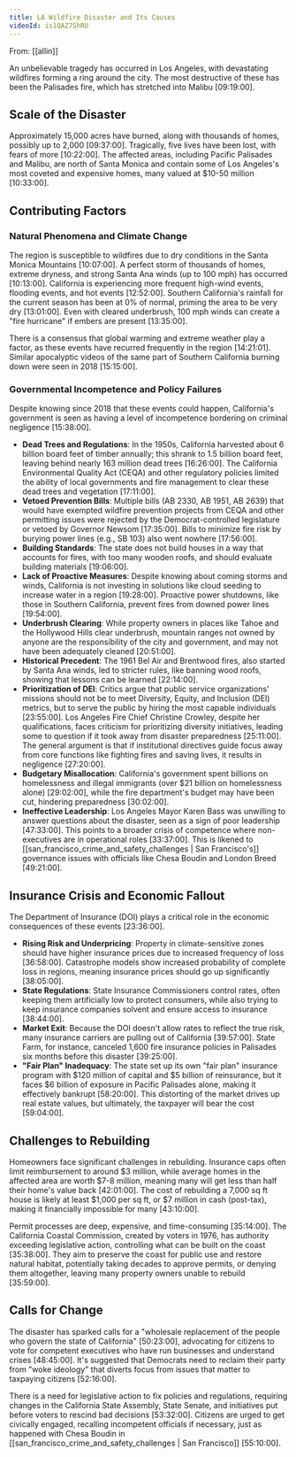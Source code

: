 ```yaml
---
title: LA Wildfire Disaster and Its Causes
videoId: is1QAZ7ShRU
---
```


From: [[allin]] <br/> 

An unbelievable tragedy has occurred in Los Angeles, with devastating wildfires forming a ring around the city. The most destructive of these has been the Palisades fire, which has stretched into Malibu <a class="yt-timestamp" data-t="09:19:00">[09:19:00]</a>.

## Scale of the Disaster
Approximately 15,000 acres have burned, along with thousands of homes, possibly up to 2,000 <a class="yt-timestamp" data-t="09:37:00">[09:37:00]</a>. Tragically, five lives have been lost, with fears of more <a class="yt-timestamp" data-t="10:22:00">[10:22:00]</a>. The affected areas, including Pacific Palisades and Malibu, are north of Santa Monica and contain some of Los Angeles's most coveted and expensive homes, many valued at $10-50 million <a class="yt-timestamp" data-t="10:33:00">[10:33:00]</a>.

## Contributing Factors

### Natural Phenomena and Climate Change
The region is susceptible to wildfires due to dry conditions in the Santa Monica Mountains <a class="yt-timestamp" data-t="10:07:00">[10:07:00]</a>. A perfect storm of thousands of homes, extreme dryness, and strong Santa Ana winds (up to 100 mph) has occurred <a class="yt-timestamp" data-t="10:13:00">[10:13:00]</a>.
California is experiencing more frequent high-wind events, flooding events, and hot events <a class="yt-timestamp" data-t="12:52:00">[12:52:00]</a>. Southern California's rainfall for the current season has been at 0% of normal, priming the area to be very dry <a class="yt-timestamp" data-t="13:01:00">[13:01:00]</a>. Even with cleared underbrush, 100 mph winds can create a "fire hurricane" if embers are present <a class="yt-timestamp" data-t="13:35:00">[13:35:00]</a>.

There is a consensus that global warming and extreme weather play a factor, as these events have recurred frequently in the region <a class="yt-timestamp" data-t="14:21:00">[14:21:01]</a>. Similar apocalyptic videos of the same part of Southern California burning down were seen in 2018 <a class="yt-timestamp" data-t="15:15:00">[15:15:00]</a>.

### Governmental Incompetence and Policy Failures
Despite knowing since 2018 that these events could happen, California's government is seen as having a level of incompetence bordering on criminal negligence <a class="yt-timestamp" data-t="15:38:00">[15:38:00]</a>.

*   **Dead Trees and Regulations**: In the 1950s, California harvested about 6 billion board feet of timber annually; this shrank to 1.5 billion board feet, leaving behind nearly 163 million dead trees <a class="yt-timestamp" data-t="16:26:00">[16:26:00]</a>. The California Environmental Quality Act (CEQA) and other regulatory policies limited the ability of local governments and fire management to clear these dead trees and vegetation <a class="yt-timestamp" data-t="17:11:00">[17:11:00]</a>.
*   **Vetoed Prevention Bills**: Multiple bills (AB 2330, AB 1951, AB 2639) that would have exempted wildfire prevention projects from CEQA and other permitting issues were rejected by the Democrat-controlled legislature or vetoed by Governor Newsom <a class="yt-timestamp" data-t="17:35:00">[17:35:00]</a>. Bills to minimize fire risk by burying power lines (e.g., SB 103) also went nowhere <a class="yt-timestamp" data-t="17:56:00">[17:56:00]</a>.
*   **Building Standards**: The state does not build houses in a way that accounts for fires, with too many wooden roofs, and should evaluate building materials <a class="yt-timestamp" data-t="19:06:00">[19:06:00]</a>.
*   **Lack of Proactive Measures**: Despite knowing about coming storms and winds, California is not investing in solutions like cloud seeding to increase water in a region <a class="yt-timestamp" data-t="19:28:00">[19:28:00]</a>. Proactive power shutdowns, like those in Southern California, prevent fires from downed power lines <a class="yt-timestamp" data-t="19:54:00">[19:54:00]</a>.
*   **Underbrush Clearing**: While property owners in places like Tahoe and the Hollywood Hills clear underbrush, mountain ranges not owned by anyone are the responsibility of the city and government, and may not have been adequately cleaned <a class="yt-timestamp" data-t="20:51:00">[20:51:00]</a>.
*   **Historical Precedent**: The 1961 Bel Air and Brentwood fires, also started by Santa Ana winds, led to stricter rules, like banning wood roofs, showing that lessons can be learned <a class="yt-timestamp" data-t="22:14:00">[22:14:00]</a>.
*   **Prioritization of DEI**: Critics argue that public service organizations' missions should not be to meet Diversity, Equity, and Inclusion (DEI) metrics, but to serve the public by hiring the most capable individuals <a class="yt-timestamp" data-t="23:55:00">[23:55:00]</a>. Los Angeles Fire Chief Christine Crowley, despite her qualifications, faces criticism for prioritizing diversity initiatives, leading some to question if it took away from disaster preparedness <a class="yt-timestamp" data-t="25:11:00">[25:11:00]</a>. The general argument is that if institutional directives guide focus away from core functions like fighting fires and saving lives, it results in negligence <a class="yt-timestamp" data-t="27:20:00">[27:20:00]</a>.
*   **Budgetary Misallocation**: California's government spent billions on homelessness and illegal immigrants (over $21 billion on homelessness alone) <a class="yt-timestamp" data-t="29:02:00">[29:02:00]</a>, while the fire department's budget may have been cut, hindering preparedness <a class="yt-timestamp" data-t="30:02:00">[30:02:00]</a>.
*   **Ineffective Leadership**: Los Angeles Mayor Karen Bass was unwilling to answer questions about the disaster, seen as a sign of poor leadership <a class="yt-timestamp" data-t="47:33:00">[47:33:00]</a>. This points to a broader crisis of competence where non-executives are in operational roles <a class="yt-timestamp" data-t="33:37:00">[33:37:00]</a>. This is likened to [[san_francisco_crime_and_safety_challenges | San Francisco's]] governance issues with officials like Chesa Boudin and London Breed <a class="yt-timestamp" data-t="49:21:00">[49:21:00]</a>.

## Insurance Crisis and Economic Fallout
The Department of Insurance (DOI) plays a critical role in the economic consequences of these events <a class="yt-timestamp" data-t="23:36:00">[23:36:00]</a>.

*   **Rising Risk and Underpricing**: Property in climate-sensitive zones should have higher insurance prices due to increased frequency of loss <a class="yt-timestamp" data-t="36:58:00">[36:58:00]</a>. Catastrophe models show increased probability of complete loss in regions, meaning insurance prices should go up significantly <a class="yt-timestamp" data-t="38:05:00">[38:05:00]</a>.
*   **State Regulations**: State Insurance Commissioners control rates, often keeping them artificially low to protect consumers, while also trying to keep insurance companies solvent and ensure access to insurance <a class="yt-timestamp" data-t="38:44:00">[38:44:00]</a>.
*   **Market Exit**: Because the DOI doesn't allow rates to reflect the true risk, many insurance carriers are pulling out of California <a class="yt-timestamp" data-t="39:57:00">[39:57:00]</a>. State Farm, for instance, canceled 1,600 fire insurance policies in Palisades six months before this disaster <a class="yt-timestamp" data-t="39:25:00">[39:25:00]</a>.
*   **"Fair Plan" Inadequacy**: The state set up its own "fair plan" insurance program with $120 million of capital and $5 billion of reinsurance, but it faces $6 billion of exposure in Pacific Palisades alone, making it effectively bankrupt <a class="yt-timestamp" data-t="58:20:00">[58:20:00]</a>. This distorting of the market drives up real estate values, but ultimately, the taxpayer will bear the cost <a class="yt-timestamp" data-t="59:04:00">[59:04:00]</a>.

## Challenges to Rebuilding
Homeowners face significant challenges in rebuilding. Insurance caps often limit reimbursement to around $3 million, while average homes in the affected area are worth $7-8 million, meaning many will get less than half their home's value back <a class="yt-timestamp" data-t="42:01:00">[42:01:00]</a>. The cost of rebuilding a 7,000 sq ft house is likely at least $1,000 per sq ft, or $7 million in cash (post-tax), making it financially impossible for many <a class="yt-timestamp" data-t="43:10:00">[43:10:00]</a>.

Permit processes are deep, expensive, and time-consuming <a class="yt-timestamp" data-t="35:14:00">[35:14:00]</a>. The California Coastal Commission, created by voters in 1976, has authority exceeding legislative action, controlling what can be built on the coast <a class="yt-timestamp" data-t="35:38:00">[35:38:00]</a>. They aim to preserve the coast for public use and restore natural habitat, potentially taking decades to approve permits, or denying them altogether, leaving many property owners unable to rebuild <a class="yt-timestamp" data-t="35:59:00">[35:59:00]</a>.

## Calls for Change
The disaster has sparked calls for a "wholesale replacement of the people who govern the state of California" <a class="yt-timestamp" data-t="50:23:00">[50:23:00]</a>, advocating for citizens to vote for competent executives who have run businesses and understand crises <a class="yt-timestamp" data-t="48:45:00">[48:45:00]</a>. It's suggested that Democrats need to reclaim their party from "woke ideology" that diverts focus from issues that matter to taxpaying citizens <a class="yt-timestamp" data-t="52:16:00">[52:16:00]</a>.

There is a need for legislative action to fix policies and regulations, requiring changes in the California State Assembly, State Senate, and initiatives put before voters to rescind bad decisions <a class="yt-timestamp" data-t="53:32:00">[53:32:00]</a>. Citizens are urged to get civically engaged, recalling incompetent officials if necessary, just as happened with Chesa Boudin in [[san_francisco_crime_and_safety_challenges | San Francisco]] <a class="yt-timestamp" data-t="55:10:00">[55:10:00]</a>.